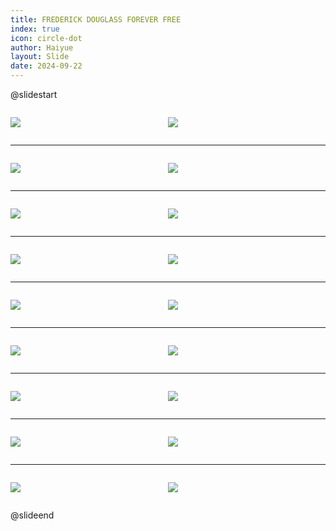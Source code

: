 ```yaml
---
title: FREDERICK DOUGLASS FOREVER FREE
index: true
icon: circle-dot
author: Haiyue
layout: Slide
date: 2024-09-22
---
```

 
@slidestart

<div style="display:flex">
<div style="flex:1">

![](https://raw.githubusercontent.com/yclord/reading/refs/heads/master/english/Level-Y/FREDERICK%20DOUGLASS%20FOREVER%20FREE/001.webp)
</div>
<div style="flex:1">

![](https://raw.githubusercontent.com/yclord/reading/refs/heads/master/english/Level-Y/FREDERICK%20DOUGLASS%20FOREVER%20FREE/002.webp)
</div>
</div>

---

<div style="display:flex">
<div style="flex:1">

![](https://raw.githubusercontent.com/yclord/reading/refs/heads/master/english/Level-Y/FREDERICK%20DOUGLASS%20FOREVER%20FREE/003.webp)
</div>
<div style="flex:1">

![](https://raw.githubusercontent.com/yclord/reading/refs/heads/master/english/Level-Y/FREDERICK%20DOUGLASS%20FOREVER%20FREE/004.webp)
</div>
</div>

---

<div style="display:flex">
<div style="flex:1">

![](https://raw.githubusercontent.com/yclord/reading/refs/heads/master/english/Level-Y/FREDERICK%20DOUGLASS%20FOREVER%20FREE/005.webp)
</div>
<div style="flex:1">

![](https://raw.githubusercontent.com/yclord/reading/refs/heads/master/english/Level-Y/FREDERICK%20DOUGLASS%20FOREVER%20FREE/006.webp)
</div>
</div>

---

<div style="display:flex">
<div style="flex:1">

![](https://raw.githubusercontent.com/yclord/reading/refs/heads/master/english/Level-Y/FREDERICK%20DOUGLASS%20FOREVER%20FREE/007.webp)
</div>
<div style="flex:1">

![](https://raw.githubusercontent.com/yclord/reading/refs/heads/master/english/Level-Y/FREDERICK%20DOUGLASS%20FOREVER%20FREE/008.webp)
</div>
</div>

---

<div style="display:flex">
<div style="flex:1">

![](https://raw.githubusercontent.com/yclord/reading/refs/heads/master/english/Level-Y/FREDERICK%20DOUGLASS%20FOREVER%20FREE/009.webp)
</div>
<div style="flex:1">

![](https://raw.githubusercontent.com/yclord/reading/refs/heads/master/english/Level-Y/FREDERICK%20DOUGLASS%20FOREVER%20FREE/010.webp)
</div>
</div>

---

<div style="display:flex">
<div style="flex:1">

![](https://raw.githubusercontent.com/yclord/reading/refs/heads/master/english/Level-Y/FREDERICK%20DOUGLASS%20FOREVER%20FREE/011.webp)
</div>
<div style="flex:1">

![](https://raw.githubusercontent.com/yclord/reading/refs/heads/master/english/Level-Y/FREDERICK%20DOUGLASS%20FOREVER%20FREE/012.webp)
</div>
</div>

---

<div style="display:flex">
<div style="flex:1">

![](https://raw.githubusercontent.com/yclord/reading/refs/heads/master/english/Level-Y/FREDERICK%20DOUGLASS%20FOREVER%20FREE/013.webp)
</div>
<div style="flex:1">

![](https://raw.githubusercontent.com/yclord/reading/refs/heads/master/english/Level-Y/FREDERICK%20DOUGLASS%20FOREVER%20FREE/014.webp)
</div>
</div>

---

<div style="display:flex">
<div style="flex:1">

![](https://raw.githubusercontent.com/yclord/reading/refs/heads/master/english/Level-Y/FREDERICK%20DOUGLASS%20FOREVER%20FREE/015.webp)
</div>
<div style="flex:1">

![](https://raw.githubusercontent.com/yclord/reading/refs/heads/master/english/Level-Y/FREDERICK%20DOUGLASS%20FOREVER%20FREE/016.webp)
</div>
</div>

---

<div style="display:flex">
<div style="flex:1">

![](https://raw.githubusercontent.com/yclord/reading/refs/heads/master/english/Level-Y/FREDERICK%20DOUGLASS%20FOREVER%20FREE/017.webp)
</div>
<div style="flex:1">

![](https://raw.githubusercontent.com/yclord/reading/refs/heads/master/english/Level-Y/FREDERICK%20DOUGLASS%20FOREVER%20FREE/018.webp)
</div>
</div>

@slideend